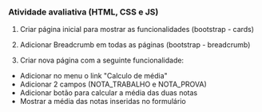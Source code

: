 ### Atividade avaliativa (HTML, CSS e JS)

1. Criar página inicial para mostrar as funcionalidades (bootstrap - cards)

2. Adicionar Breadcrumb em todas as páginas (bootstrap - breadcrumb)

1. Criar nova página com a seguinte funcionalidade:
  * Adicionar no menu o link "Calculo de média"
  * Adicionar 2 campos (NOTA_TRABALHO e NOTA_PROVA)
  * Adicionar botão para calcular a média das duas notas
  * Mostrar a média das notas inseridas no formulário